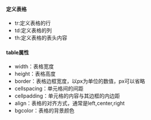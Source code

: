 #### 定义表格
* tr:定义表格的行
* td:定义表格的列
* th:定义表格的表头内容

#### table属性
* width：表格宽度
* height：表格高度
* border：表格边框宽度，以px为单位的数值，px可以省略
* cellspacing：单元格间的间距
* cellpadding：单元格的内容与其边框的内边距
* align：表格的对齐方式，通常是left,center,right
* bgcolor：表格的背景颜色
